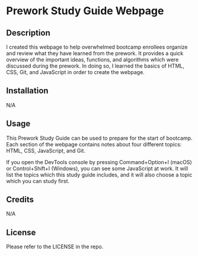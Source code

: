 # Prework Study Guide Webpage

## Description

I created this webpage to help overwhelmed bootcamp enrollees organize and review what they have learned from the prework. It provides a quick overview of the important ideas, functions, and algorithms which were discussed during the prework. In doing so, I learned the basics of HTML, CSS, Git, and JavaScript in order to create the webpage. 

## Installation

N/A

## Usage

This Prework Study Guide can be used to prepare for the start of bootcamp. Each section of the webpage contains notes about four different topics: HTML, CSS, JavaScript, and Git. 

If you open the DevTools console by pressing Command+Option+I (macOS) or Control+Shift+I (Windows), you can see some JavaScript at work. It will list the topics which this study guide includes, and it will also choose a topic which you can study first. 

## Credits

N/A

## License

Please refer to the LICENSE in the repo. 